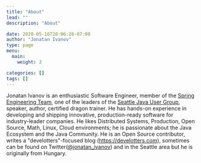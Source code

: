 ```yaml
---
title: "About"
lead: ""
description: "About"

date: 2020-05-16T20:06:28-07:00
author: "Jonatan Ivanov"
type: page
menu:
  main:
    weight: 3

categories: []
tags: []
---
```


Jonatan Ivanov is an enthusiastic Software Engineer, member of the [Spring Engineering Team](https://spring.io/team), one of the leaders of the [Seattle Java User Group](https://www.seajug.org/), speaker, author, certified dragon trainer.
He has hands-on experience in developing and shipping innovative, production-ready software for industry-leader companies. He likes Distributed Systems, Production, Open Source, Math, Linux, Cloud environments; he is passionate about the Java Ecosystem and the Java Community.
He is an Open Source contributor, writes a "develotters"-focused blog (https://develotters.com), sometimes can be found on Twitter([@jonatan_ivanov](https://twitter.com/jonatan_ivanov)) and in the Seattle area but he is originally from Hungary.
